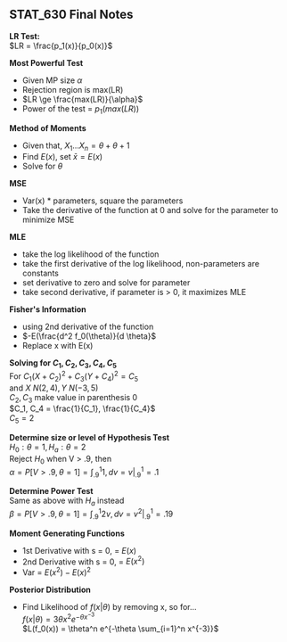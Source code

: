 STAT_630 Final Notes
-----------------------

**LR Test:**  
$LR = \frac{p_1(x)}{p_0(x)}$  

**Most Powerful Test**  
- Given MP size $\alpha$  
- Rejection region is max(LR)  
- $LR \ge \frac{max(LR)}{\alpha}$  
- Power of the test = $p_1(max(LR))$  

**Method of Moments**  
- Given that, $X_1...X_n = \theta + \theta + 1$  
- Find $E(x)$, set $\bar{x} = E(x)$  
- Solve for $\theta$  

**MSE**  
- Var(x) * parameters, square the parameters  
- Take the derivative of the function at 0 and solve for the parameter to minimize MSE  

**MLE**  
- take the log likelihood of the function  
- take the first derivative of the log likelihood, non-parameters are constants  
- set derivative to zero and solve for parameter  
- take second derivative, if parameter is > 0, it maximizes MLE  

**Fisher's Information**  
- using 2nd derivative of the function  
- $-E(\frac{d^2 f_0(\theta)}{d \theta}$  
- Replace x with E(x)  

**Solving for $C_1, C_2, C_3, C_4, C_5$**  
For $C_1 (X + C_2)^2 + C_3(Y + C_4)^2 = C_5$  
and $X ~ N(2, 4), Y ~ N(-3, 5)$    
$C_2, C_3$ make value in parenthesis 0  
$C_1, C_4 = \frac{1}{C_1}, \frac{1}{C_4}$  
$C_5 = 2$  

**Determine size or level of Hypothesis Test**  
$H_0: \theta = 1, H_a: \theta = 2$  
Reject $H_0$ when V > .9, then  
$\alpha = P[V > .9, \theta = 1] = \int_{.9}^1 1, dv = v|_{.9}^1 = .1$  

**Determine Power Test**  
Same as above with $H_a$ instead  
$\beta = P[V > .9, \theta = 1] = \int_{.9}^1 2v, dv = v^2|_{.9}^1 = .19$  

**Moment Generating Functions**  
- 1st Derivative with s = 0, = $E(x)$  
- 2nd Derivative with s = 0, = $E(x^2)$  
- Var = $E(x^2) - E(x)^2$  

**Posterior Distribution**  
- Find Likelihood of $f(x|\theta)$ by removing x, so for...  
$f(x|\theta) = 3 \theta x^2 e^{-\theta x^{-3}}$  
$L(f_0(x)) = \theta^n e^{-\theta \sum_{i=1}^n x^{-3}}$  

